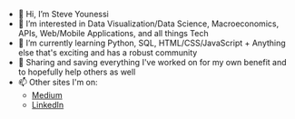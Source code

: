 - 👋 Hi, I’m Steve Younessi
- 👀 I’m interested in Data Visualization/Data Science, Macroeconomics, APIs, Web/Mobile Applications, and all things Tech
- 🌱 I’m currently learning Python, SQL, HTML/CSS/JavaScript + Anything else that's exciting and has a robust community
- 💞️ Sharing and saving everything I've worked on for my own benefit and to hopefully help others as well
- 📫 Other sites I'm on:
  - [Medium](https://marginalruminations.medium.com/)
  - [LinkedIn](https://www.linkedin.com/in/steve-younessi-008a62209/) 

<!---
styounessi/styounessi is a ✨ special ✨ repository because its `README.md` (this file) appears on your GitHub profile.
You can click the Preview link to take a look at your changes.
--->

